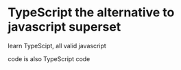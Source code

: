 # TypeScript the alternative to javascript superset



learn TypeScipt, all valid javascript

code is also TypeScript code
